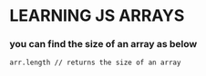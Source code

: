 # LEARNING JS ARRAYS

### you can find the size of an array as below

`arr.length // returns the size of an array`
